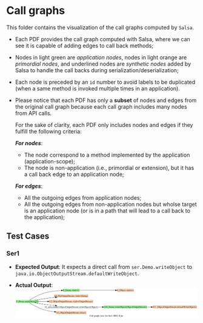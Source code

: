 # Call graphs


This folder contains the visualization of the call graphs computed by `Salsa`.

- Each PDF provides the call graph computed with Salsa, where we can see it is capable of adding edges to call back methods;
- Nodes in light green are *application nodes*, nodes in light orange are *primordial nodes*, and underlined nodes are *synthetic nodes* added by Salsa to handle the call backs during serialization/deserialization; 
- Each node is preceded by an `id` number to avoid labels to be duplicated (when a same method is invoked multiple times in an application).
- Please notice that each PDF has only a **subset** of nodes and edges from the original call graph because each call graph includes many nodes from API calls.

	For the sake of clarity, each PDF only includes nodes and edges if they fulfill the following criteria:
	
	***For nodes***: 
	
	- The node correspond to a method implemented by the application (application-scope);
	- The node is non-application (i.e., primordial or extension), but it has a call back edge to an application node;
	
	
	***For edges***: 
	
	- All the outgoing edges from application nodes;
	- All the outgoing edges from non-application nodes but wholse target is an application node (or is in a path that will lead to a call back to the application);




## Test Cases

### Ser1

- **Expected Output**: It expects a direct call from `ser.Demo.writeObject` to 
`java.io.ObjectOutputStream.defaultWriteObject`.

- **Actual Output**:![Ser1-JRE1.8.jar.png](https://github.com/SoftwareDesignLab/Salsa/blob/master/callgraphs/Ser1-JRE1.8.jar.png)

